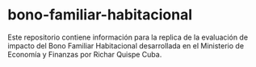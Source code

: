 # bono-familiar-habitacional
Este repositorio contiene información para la replica de la evaluación de impacto del Bono Familiar Habitacional desarrollada en el Ministerio de Economía y Finanzas por Richar Quispe Cuba.
